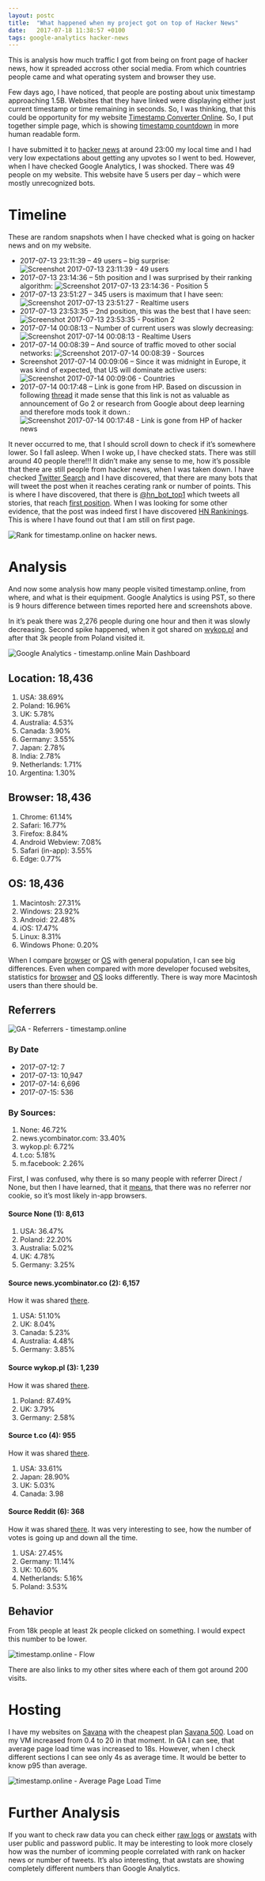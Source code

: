 ```yaml
---
layout: postc
title:  "What happened when my project got on top of Hacker News"
date:   2017-07-18 11:38:57 +0100
tags: google-analytics hacker-news
---
```


This is analysis how much traffic I got from being on front page of hacker news, how it spreaded accross other social media. From which countries people came and what operating system and browser they use.

Few days ago, I have noticed, that people are posting about unix timestamp approaching 1.5B. Websites that they have linked were displaying either just current timestamp or time remaining in seconds. So, I was thinking, that this could be opportunity for my website [Timestamp Converter Online](http://timestamp.online/). So, I put together simple page, which is showing [timestamp countdown](http://timestamp.online/countdown/1600000000) in more human readable form.

I have submitted it to [hacker news](https://news.ycombinator.com/item?id=14765198) at around 23:00 my local time and I had very low expectations about getting any upvotes so I went to bed. However, when I have checked Google Analytics, I was shocked. There was 49 people on my website. This website have 5 users per day – which were mostly unrecognized bots.

# Timeline #
These are random snapshots when I have checked what is going on hacker news and on my website.

* 2017-07-13 23:11:39 – 49 users – big surprise:
![Screenshot 2017-07-13 23:11:39 - 49 users](/assets/2017-07-18-Screenshot_20170713-231139-1.png)
* 2017-07-13 23:14:36 – 5th position and I was surprised by their ranking algorithm:
![Screenshot 2017-07-13 23:14:36 - Position 5](/assets/2017-07-18-Screenshot_20170713-231436.png)
* 2017-07-13 23:51:27 – 345 users is maximum that I have seen:
![Screenshot 2017-07-13 23:51:27 - Realtime users](/assets/2017-07-18-Screenshot_20170713-235127.png)
* 2017-07-13 23:53:35 – 2nd position, this was the best that I have seen:
![Screenshot 2017-07-13 23:53:35 - Position 2](/assets/2017-07-18-Screenshot_20170713-235335.png)
* 2017-07-14 00:08:13 – Number of current users was slowly decreasing:
![Screenshot 2017-07-14 00:08:13 - Realtime Users](/assets/2017-07-18-Screenshot_20170714-000813.png)
* 2017-07-14 00:08:39 – And source of traffic moved to other social networks:
![Screenshot 2017-07-14 00:08:39 - Sources](/assets/2017-07-18-Screenshot_20170714-000839.png)
* Screenshot 2017-07-14 00:09:06 – Since it was midnight in Europe, it was kind of expected, that US will dominate active users:
![Screenshot 2017-07-14 00:09:06 - Countries](/assets/2017-07-18-Screenshot_20170714-000906.png)
* 2017-07-14 00:17:48 – Link is gone from HP. Based on discussion in following [thread](https://news.ycombinator.com/item?id=13857086) it made sense that this link is not as valuable as announcement of Go 2 or research from Google about deep learning and therefore mods took it down.:
![Screenshot 2017-07-14 00:17:48 - Link is gone from HP of hacker news](/assets/2017-07-18-Screenshot_20170714-001748.png)

It never occurred to me, that I should scroll down to check if it’s somewhere lower. So I fall asleep. When I woke up, I have checked stats. There was still around 40 people there!!! It didn’t make any sense to me, how it’s possible that there are still people from hacker news, when I was taken down. I have checked [Twitter Search](https://twitter.com/search?f=tweets&vertical=default&q=timestamp.online&src=typd) and I have discovered, that there are many bots that will tweet the post when it reaches cerating rank or number of points. This is where I have discovered, that there is [@hn_bot_top1](https://twitter.com/hn_bot_top1) which tweets all stories, that reach [first position](https://twitter.com/hn_bot_top1/status/885622123921854468). When I was looking for some other evidence, that the post was indeed first I have discovered [HN Rankinings](http://hnrankings.info/14765198/). This is where I have found out that I am still on first page.

![Rank for timestamp.online on hacker news.](/assets/2017-07-18-hacker-news-rank-number-1.png)

# Analysis #

And now some analysis how many people visited timestamp.online, from where, and what is their equipment. Google Analytics is using PST, so there is 9 hours difference between times reported here and screenshots above.

In it’s peak there was 2,276 people during one hour and then it was slowly decreasing. Second spike happened, when it got shared on [wykop.pl](https://www.wykop.pl/link/3827993/zostaly-4-godziny-do-unix-timestamp-1500000000/) and after that 3k people from Poland visited it.

![Google Analytics - timestamp.online Main Dashboard](/assets/2017-07-18-timestamp.online-main-dashboard.png)

## Location: 18,436 ##
1. USA: 38.69%
2. Poland: 16.96%
3. UK: 5.78%
4. Australia: 4.53%
5. Canada: 3.90%
6. Germany: 3.55%
7. Japan: 2.78%
8. India: 2.78%
9. Netherlands: 1.71%
10. Argentina: 1.30%

## Browser: 18,436 ##
1. Chrome: 61.14%
2. Safari: 16.77%
3. Firefox: 8.84%
4. Android Webview: 7.08%
5. Safari (in-app): 3.55%
6. Edge: 0.77%

## OS: 18,436  ##

1. Macintosh: 27.31%
2. Windows: 23.92%
3. Android: 22.48%
4. iOS: 17.47%
5. Linux: 8.31%
6. Windows Phone: 0.20%

When I compare [browser](http://gs.statcounter.com/browser-market-share) or [OS](http://gs.statcounter.com/os-market-share) with general population, I can see big differences. Even when compared with more developer focused websites, statistics for [browser](https://www.w3schools.com/browsers/default.asp) and [OS](https://www.w3schools.com/browsers/browsers_os.asp) looks differently. There is way more Macintosh users than there should be.

## Referrers ##
![GA - Referrers - timestamp.online](/assets/2017-07-18-timestamp.online-referrers-all.png)

### By Date ###
* 2017-07-12: 7
* 2017-07-13: 10,947
* 2017-07-14: 6,696
* 2017-07-15: 536

### By Sources: ###

1. None: 46.72%
2. news.ycombinator.com: 33.40%
3. wykop.pl: 6.72%
4. t.co: 5.18%
5. m.facebook: 2.26%

First, I was confused, why there is so many people with referrer Direct / None, but then I have learned, that it [means](https://support.google.com/analytics/answer/6205762?hl=en#flowchart), that there was no referrer nor cookie, so it’s most likely in-app browsers.

#### Source None (1): 8,613  ####

1. USA: 36.47%
2. Poland: 22.20%
3. Australia: 5.02%
4. UK: 4.78%
5. Germany: 3.25%

#### Source news.ycombinator.co (2): 6,157 ####

How it was shared [there](https://news.ycombinator.com/item?id=14765198).

1. USA: 51.10%
2. UK: 8.04%
3. Canada: 5.23%
4. Australia: 4.48%
5. Germany: 3.85%

#### Source wykop.pl (3): 1,239 ####

How it was shared [there](https://www.wykop.pl/link/3827993/zostaly-4-godziny-do-unix-timestamp-1500000000/).

1. Poland: 87.49%
2. UK: 3.79%
3. Germany: 2.58%

#### Source t.co (4): 955 ####

How it was shared [there](https://twitter.com/search?f=tweets&vertical=default&q=timestamp.online&src=typd).

1. USA: 33.61%
2. Japan: 28.90%
3. UK: 5.03%
4. Canada: 3.98

#### Source Reddit (6): 368 ####

How it was shared [there](https://www.reddit.com/domain/timestamp.online/). It was very interesting to see, how the number of votes is going up and down all the time.

1. USA: 27.45%
2. Germany: 11.14%
3. UK: 10.60%
4. Netherlands: 5.16%
5. Poland: 3.53%

## Behavior ##

From 18k people at least 2k people clicked on something. I would expect this number to be lower.

![timestamp.online - Flow](/assets/2017-07-18-timestamp.online-flow.png)

There are also links to my other sites where each of them got around 200 visits.

# Hosting #
I have my websites on [Savana](http://www.savana.cz/?aid=1905c689) with the cheapest plan [Savana 500](https://www.savana.cz/multihosting/). Load on my VM increased from 0.4 to 20 in that moment. In GA I can see, that average page load time was increased to 18s. However, when I check different sections I can see only 4s as average time. It would be better to know p95 than average.

![timestamp.online - Average Page Load Time](/assets/2017-07-18-timestamp.online-page-load-time.png)

# Further Analysis #
If you want to check raw data you can check either [raw logs](https://goo.gl/2YYmGF) or [awstats](http://stats.martinmajlis.savana-hosting.cz/timestamp.online/2017-07/cz/) with user public and password public. It may be interesting to look more closely how was the number of icomming people correlated with rank on hacker news or number of tweets. It’s also interesting, that awstats are showing completely different numbers than Google Analytics.

